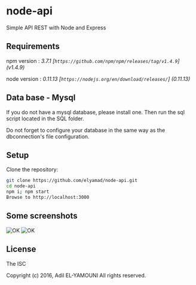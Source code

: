 # node-api
Simple API REST with Node and Express

## Requirements
npm version : *3.7.1 [`https://github.com/npm/npm/releases/tag/v1.4.9`] (v1.4.9)*

node version : *0.11.13 [`https://nodejs.org/en/download/releases/`] (0.11.13)*

## Data base - Mysql
If you do not have a mysql database, please install one. 
Then run the sql script located in the SQL folder.

Do not forget to configure your database in the same way as the dbconnection's file configuration.

## Setup
Clone the repository:

```sh
git clone https://github.com/elyamad/node-api.git
cd node-api
npm i; npm start
Browse to http://localhost:3000
```
## Some screenshots

![OK](http://i.imgur.com/a/ERFdo.png)
![OK](http://i.imgur.com/a/Tjynt.png)


License
-------

The ISC

Copyright (c) 2016, Adil EL-YAMOUNI
All rights reserved.
